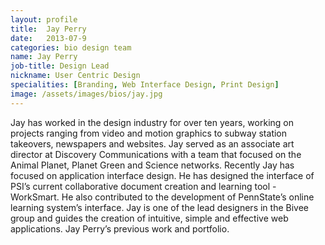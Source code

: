 ```yaml
---
layout: profile
title:  Jay Perry
date:   2013-07-9
categories: bio design team
name: Jay Perry
job-title: Design Lead
nickname: User Centric Design 
specialities: [Branding, Web Interface Design, Print Design]
image: /assets/images/bios/jay.jpg
---
```


Jay has worked in the design industry for over ten years, working on projects ranging from video and motion graphics to subway station takeovers, newspapers and websites. Jay served as an associate art director at Discovery Communications with a team that focused on the Animal Planet, Planet Green and Science networks. Recently Jay has focused on application interface design. He has designed the interface of PSI’s current collaborative document creation and learning tool - WorkSmart. He also contributed to the development of PennState’s online learning system’s interface. Jay is one of the lead designers in the Bivee group and guides the creation of intuitive, simple and effective web applications. Jay Perry’s previous work and portfolio.